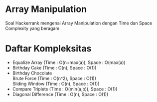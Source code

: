 # Array Manipulation
Soal Hackerrank mengenai Array Manipulation dengan Time dan Space Complexity yang beragam
# Daftar Kompleksitas
* Equalize Array (Time : O(n+max(a)), Space : O(max(a)) 
* Birthday Cake (Time : O(n), Space : O(1))
* Birthday Chocolate
<br>Brute Force (Time : O(n^2), Space : O(1))
<br>Sliding Window (Time : O(n), Space : O(1))
* Compare Triplets (Time : O(min(a,b)), Space : O(1))
* Diagonal Difference (Time : O(n), Space : O(1))
